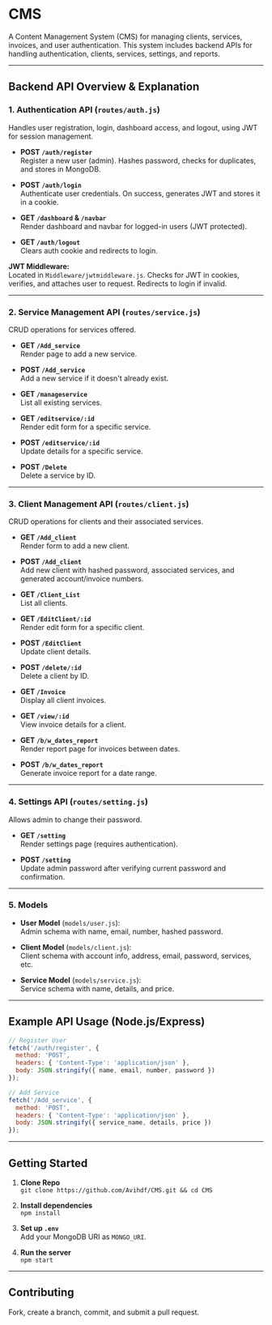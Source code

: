 # CMS

A Content Management System (CMS) for managing clients, services, invoices, and user authentication. This system includes backend APIs for handling authentication, clients, services, settings, and reports.

---

## Backend API Overview & Explanation

### 1. **Authentication API** (`routes/auth.js`)
Handles user registration, login, dashboard access, and logout, using JWT for session management.

- **POST `/auth/register`**  
  Register a new user (admin). Hashes password, checks for duplicates, and stores in MongoDB.

- **POST `/auth/login`**  
  Authenticate user credentials. On success, generates JWT and stores it in a cookie.

- **GET `/dashboard` & `/navbar`**  
  Render dashboard and navbar for logged-in users (JWT protected).

- **GET `/auth/logout`**  
  Clears auth cookie and redirects to login.

**JWT Middleware:**  
Located in `Middleware/jwtmiddleware.js`. Checks for JWT in cookies, verifies, and attaches user to request. Redirects to login if invalid.

---

### 2. **Service Management API** (`routes/service.js`)
CRUD operations for services offered.

- **GET `/Add_service`**  
  Render page to add a new service.

- **POST `/Add_service`**  
  Add a new service if it doesn't already exist.

- **GET `/manageservice`**  
  List all existing services.

- **GET `/editservice/:id`**  
  Render edit form for a specific service.

- **POST `/editservice/:id`**  
  Update details for a specific service.

- **POST `/Delete`**  
  Delete a service by ID.

---

### 3. **Client Management API** (`routes/client.js`)
CRUD operations for clients and their associated services.

- **GET `/Add_client`**  
  Render form to add a new client.

- **POST `/Add_client`**  
  Add new client with hashed password, associated services, and generated account/invoice numbers.

- **GET `/Client_List`**  
  List all clients.

- **GET `/EditClient/:id`**  
  Render edit form for a specific client.

- **POST `/EditClient`**  
  Update client details.

- **POST `/delete/:id`**  
  Delete a client by ID.

- **GET `/Invoice`**  
  Display all client invoices.

- **GET `/view/:id`**  
  View invoice details for a client.

- **GET `/b/w_dates_report`**  
  Render report page for invoices between dates.

- **POST `/b/w_dates_report`**  
  Generate invoice report for a date range.

---

### 4. **Settings API** (`routes/setting.js`)
Allows admin to change their password.

- **GET `/setting`**  
  Render settings page (requires authentication).

- **POST `/setting`**  
  Update admin password after verifying current password and confirmation.

---

### 5. **Models**
- **User Model** (`models/user.js`):  
  Admin schema with name, email, number, hashed password.

- **Client Model** (`models/client.js`):  
  Client schema with account info, address, email, password, services, etc.

- **Service Model** (`models/service.js`):  
  Service schema with name, details, and price.

---

## Example API Usage (Node.js/Express)

```js
// Register User
fetch('/auth/register', {
  method: 'POST',
  headers: { 'Content-Type': 'application/json' },
  body: JSON.stringify({ name, email, number, password })
});

// Add Service
fetch('/Add_service', {
  method: 'POST',
  headers: { 'Content-Type': 'application/json' },
  body: JSON.stringify({ service_name, details, price })
});
```

---

## Getting Started

1. **Clone Repo**  
   `git clone https://github.com/Avihdf/CMS.git && cd CMS`

2. **Install dependencies**  
   `npm install`

3. **Set up `.env`**  
   Add your MongoDB URI as `MONGO_URI`.

4. **Run the server**  
   `npm start`

---

## Contributing

Fork, create a branch, commit, and submit a pull request.


